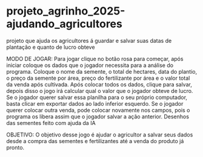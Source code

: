 # projeto_agrinho_2025-ajudando_agricultores
projeto que ajuda os agricultores á guardar e salvar suas datas de plantação e quanto de lucro obteve


MODO DE JOGAR: Para jogar clique no botão rosa para começar, após iniciar coloque os dados que o jogador necessita para a análise do programa. Coloque o nome da semente, o total de hectares, data do plantio, o preço da semente por área, preço do fertilizante por área e o valor total da venda após cultivada. Após colocar todos os dados, clique para salvar, depois disso o jogo irá calcular qual o valor que o jogador obteve de lucro. Se o jogador querer salvar essa planilha para o seu próprio computador, basta clicar em exportar dados ao lado inferior esquerdo. Se o jogador querer colocar outra venda, pode colocar novamente nos campos, pois o programa os libera assim que o jogador salvar a ação anterior.
Desenhos das sementes feito com ajuda da IA

OBJETIVO: O objetivo desse jogo é ajudar o agricultor a salvar seus dados desde a compra das sementes e fertilizantes até a venda do produto já pronto.
